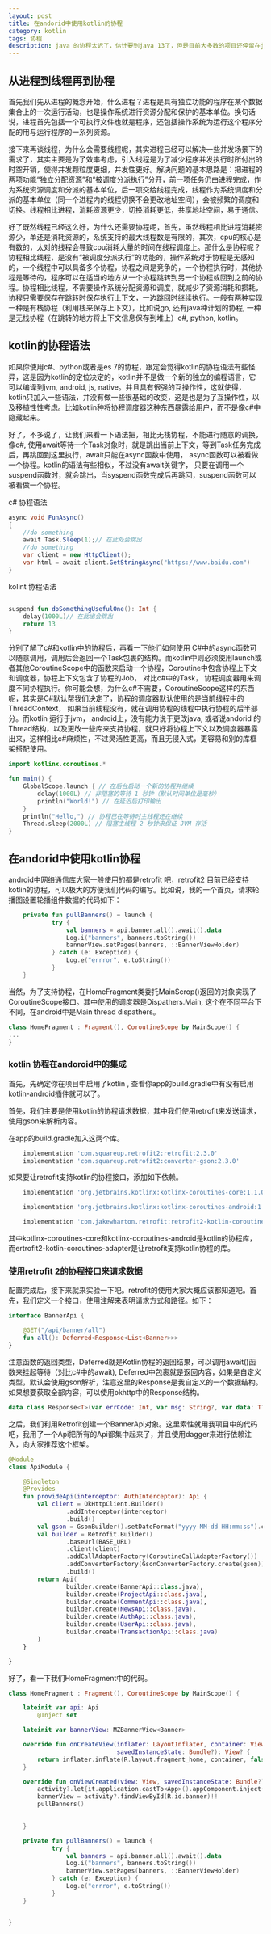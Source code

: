 ```yaml
---
layout: post
title: 在andorid中使用kotlin的协程
category: kotlin
tags: 协程
description: java 的协程太迟了，估计要到java 13了，但是目前大多数的项目还停留在java 8, 估计要等很长时间。而kotlin 1.3 已经提供了稳定的协程, 至少个人用起来还没有什么坑遇到，并且使用体验还是不错的。
---
```


## 从进程到线程再到协程

首先我们先从进程的概念开始，什么进程？进程是具有独立功能的程序在某个数据集合上的一次运行活动，也是操作系统进行资源分配和保护的基本单位。换句话说，进程首先包括一个可执行文件也就是程序，还包括操作系统为运行这个程序分配的用与运行程序的一系列资源。

接下来再谈线程，为什么会需要线程呢，其实进程已经可以解决一些并发场景下的需求了，其实主要是为了效率考虑，引入线程是为了减少程序并发执行时所付出的时空开销，使得并发颗粒度更细，并发性更好。解决问题的基本思路是：把进程的两项功能“独立分配资源”和“被调度分派执行”分开，前一项任务仍由进程完成，作为系统资源调度和分派的基本单位，后一项交给线程完成，线程作为系统调度和分派的基本单位（同一个进程内的线程切换不会更改地址空间），会被频繁的调度和切换。线程相比进程，消耗资源更少，切换消耗更低，共享地址空间，易于通信。

好了既然线程已经这么好，为什么还需要协程呢，首先，虽然线程相比进程消耗资源少，单还是消耗资源的，系统支持的最大线程数是有限的，其次，cpu的核心是有数的，太对的线程会导致cpu消耗大量的时间在线程调度上。那什么是协程呢？协程相比线程，是没有“被调度分派执行”的功能的，操作系统对于协程是无感知的，一个线程中可以具备多个协程，协程之间是竞争的，一个协程执行时，其他协程是等待的，程序可以在适当的地方从一个协程跳转到另一个协程或回到之前的协程。协程相比线程，不需要操作系统分配资源和调度，就减少了资源消耗和损耗，协程只需要保存在跳转时保存执行上下文，一边跳回时继续执行。一般有两种实现一种是有栈协程（利用栈来保存上下文），比如说go, 还有java种计划的协程, 一种是无栈协程（在跳转的地方将上下文信息保存到堆上）c#, python, kotlin。

## kotlin的协程语法  

如果你使用c#、python或者是es 7的协程，跟定会觉得kotlin的协程语法有些怪异，这是因为kotlin的定位决定的，kotlin并不是做一个新的独立的编程语言，它可以编译到jvm, android, js, native。并且具有很强的互操作性，这就使得，kotlin只加入一些语法，并没有做一些很基础的改变，这是也是为了互操作性，以及移植性性考虑。比如kotlin种将协程调度器这种东西暴露给用户，而不是像c#中隐藏起来。

好了，不多说了，让我们来看一下语法把，相比无栈协程，不能进行随意的调换，像c#, 使用await等待一个Task对象时，就是跳出当前上下文，等到Task任务完成后，再跳回到这里执行，await只能在async函数中使用， async函数可以被看做一个协程。kotlin的语法有些相似，不过没有await关键字， 只要在调用一个suspend函数时，就会跳出，当syspend函数完成后再跳回，suspend函数可以被看做一个协程。

c# 协程语法

```c#
async void FunAsync()
{
    //do something
    await Task.Sleep(1);// 在此处会跳出
    //do something
    var client = new HttpClient();
    var html = await client.GetStringAsync("https://www.baidu.com")
}
```



kolint 协程语法

```kotlin

suspend fun doSomethingUsefulOne(): Int {
    delay(1000L)// 在此出会跳出
    return 13
}

```

分别了解了c#和kotlin中的协程后，再看一下他们如何使用 C#中的async函数可以随意调用，调用后会返回一个Task包裹的结构。而kotlin中则必须使用launch或者其他CoroutineScope中的函数来启动一个协程，Coroutine中包含协程上下文和调度器，协程上下文包含了协程的Job， 对比c#中的Task， 协程调度器用来调度不同协程执行。你可能会想，为什么c#不需要，CoroutineScope这样的东西呢，其实是C#默认帮我们决定了，协程的调度器默认使用的是当前线程中的ThreadContext， 如果当前线程没有，就在调用协程的线程中执行协程的后半部分。而kotlin 运行于jvm， android上，没有能力说于更改java, 或者说andorid 的Thread结构，以及更改一些库来支持协程，就只好将协程上下文以及调度器暴露出来，这样相比c#麻烦性，不过灵活性更高，而且无侵入式，更容易和别的库框架搭配使用。

```kotlin
import kotlinx.coroutines.*

fun main() {
    GlobalScope.launch { // 在后台启动一个新的协程并继续
        delay(1000L) // 非阻塞的等待 1 秒钟（默认时间单位是毫秒）
        println("World!") // 在延迟后打印输出
    }
    println("Hello,") // 协程已在等待时主线程还在继续
    Thread.sleep(2000L) // 阻塞主线程 2 秒钟来保证 JVM 存活
}
```



## 在andorid中使用kotlin协程

android中网络通信库大家一般使用的都是retrofit 吧，retrofit2 目前已经支持kotlin的协程，可以极大的方便我们代码的编写。比如说，我的一个首页，请求轮播图设置轮播组件数据的代码如下：

```kotlin
    private fun pullBanners() = launch {
            try {
                val banners = api.banner.all().await().data
                Log.i("banners", banners.toString())
                bannerView.setPages(banners, ::BannerViewHolder)
            } catch (e: Exception) {
                Log.e("errror", e.toString())
            }
    }
```

当然，为了支持协程，在HomeFragment类委托MainScrop()返回的对象实现了CoroutineScope接口。其中使用的调度器是Dispathers.Main, 这个在不同平台下不同，在android中是Main thread dispathers。

```kotlin
class HomeFragment : Fragment(), CoroutineScope by MainScope() {
...
}
```

### kotlin 协程在andoroid中的集成

首先，先确定你在项目中启用了kotlin ,  查看你app的build.gradle中有没有启用kotlin-android插件就可以了。

首先，我们主要是使用kotlin的协程请求数据，其中我们使用retrofit来发送请求，使用gson来解析内容。

在app的build.gradle加入这两个库。

```groovy
    implementation 'com.squareup.retrofit2:retrofit:2.3.0'
    implementation 'com.squareup.retrofit2:converter-gson:2.3.0'
```

如果要让retrofit支持kotlin的协程接口，添加如下依赖。

```groovy
    implementation 'org.jetbrains.kotlinx:kotlinx-coroutines-core:1.1.0'

    implementation 'org.jetbrains.kotlinx:kotlinx-coroutines-android:1.1.0'

    implementation 'com.jakewharton.retrofit:retrofit2-kotlin-coroutines-adapter:0.9.2'
```

其中kotlinx-coroutines-core和kotlinx-coroutines-android是kotlin的协程库，而ertrofit2-kotlin-coroutines-adapter是让retrofit支持kotlin协程的库。

### 使用retrofit 2的协程接口来请求数据

配置完成后，接下来就来实验一下吧。retrofit的使用大家大概应该都知道吧。首先，我们定义一个接口，使用注解来表明请求方式和路径。如下：

```kotlin
interface BannerApi {

    @GET("/api/banner/all")
    fun all(): Deferred<Response<List<Banner>>>
}
```

注意函数的返回类型，Deferred就是Kotlin协程的返回结果，可以调用await()函数来挂起等待（对比c#中的await), Deferred中包裹就是返回内容，如果是自定义类型，默认会使用gson解析，注意这里的Response是我自定义的一个数据结构。如果想要获取全部内容，可以使用okhttp中的Response结构。

```kotlin
data class Response<T>(var errCode: Int, var msg: String?, var data: T?)
```

之后，我们利用Retrofit创建一个BannerApi对象。这里索性就用我项目中的代码吧，我用了一个Api把所有的Api都集中起来了，并且使用dagger来进行依赖注入，向大家推荐这个框架。

```kotlin
@Module
class ApiModule {

    @Singleton
    @Provides
    fun provideApi(interceptor: AuthInterceptor): Api {
        val client = OkHttpClient.Builder()
                .addInterceptor(interceptor)
                .build()
        val gson = GsonBuilder().setDateFormat("yyyy-MM-dd HH:mm:ss").create()
        val builder = Retrofit.Builder()
                .baseUrl(BASE_URL)
                .client(client)
                .addCallAdapterFactory(CoroutineCallAdapterFactory())
                .addConverterFactory(GsonConverterFactory.create(gson))
                .build()
        return Api(
                builder.create(BannerApi::class.java),
                builder.create(ProjectApi::class.java),
                builder.create(CommentApi::class.java),
                builder.create(NewsApi::class.java),
                builder.create(AuthApi::class.java),
                builder.create(UserApi::class.java),
                builder.create(TransactionApi::class.java)
        )
    }

}
```

好了，看一下我们HomeFragment中的代码。

```kotlin
class HomeFragment : Fragment(), CoroutineScope by MainScope() {

    lateinit var api: Api
        @Inject set

    lateinit var bannerView: MZBannerView<Banner>

    override fun onCreateView(inflater: LayoutInflater, container: ViewGroup?,
                              savedInstanceState: Bundle?): View? {
        return inflater.inflate(R.layout.fragment_home, container, false)
    }

    override fun onViewCreated(view: View, savedInstanceState: Bundle?) {
        activity?.let{it.application.castTo<App>().appComponent.inject(this)}
        bannerView = activity?.findViewById(R.id.banner)!!
        pullBanners()

      
    }

    private fun pullBanners() = launch {
            try {
                val banners = api.banner.all().await().data
                Log.i("banners", banners.toString())
                bannerView.setPages(banners, ::BannerViewHolder)
            } catch (e: Exception) {
                Log.e("errror", e.toString())
            }
    }


}
```

